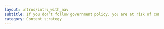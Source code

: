 ```yaml
---
layout: intros/intro_with_nav
subtitle: If you don’t follow government policy, you are at risk of complaints that may also attract negative media attention.
category: Content strategy
---
```

